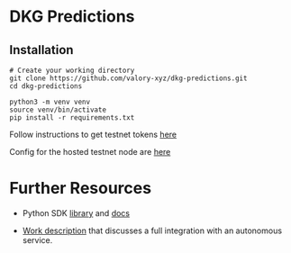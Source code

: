 # DKG Predictions

## Installation

```console
# Create your working directory
git clone https://github.com/valory-xyz/dkg-predictions.git
cd dkg-predictions

python3 -m venv venv
source venv/bin/activate
pip install -r requirements.txt
```

Follow instructions to get testnet tokens [here](https://docs.origintrail.io/decentralized-knowledge-graph-layer-2/node-setup-instructions/fund-your-dkg-testnet-node)

Config for the hosted testnet node are [here](https://docs.google.com/document/d/1heYRDJbFs3DKqBfT55BKajjn2CtI2_4OqQ-Gi8jQoNE/edit?pli=1)

# Further Resources

* Python SDK [library](https://github.com/OriginTrail/dkg.py/tree/4b5d0955e5614c5ff883922401fc112af6589f74) and [docs](https://docs.origintrail.io/decentralized-knowledge-graph-layer-2/dkg-sdk/dkg-v6-py-client)

* [Work description](https://docs.google.com/document/d/1yWl2xDhVAx9WbshgVFg562uh4ZkY9ozFLsTHIJqKdGI/edit) that discusses a full integration with an autonomous service. 